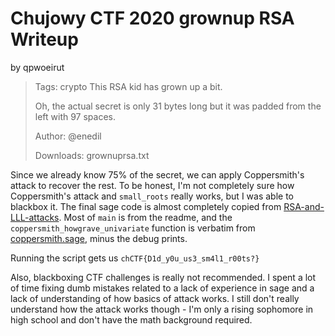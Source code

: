 # Chujowy CTF 2020 grownup RSA Writeup
by qpwoeirut

> Tags: crypto
> This RSA kid has grown up a bit.
>
> Oh, the actual secret is only 31 bytes long but it was padded from the left with 97 spaces.
>
> Author: @enedil
>
> Downloads: grownuprsa.txt

Since we already know 75% of the secret, we can apply Coppersmith's attack to recover the rest.
To be honest, I'm not completely sure how Coppersmith's attack and `small_roots` really works, but I was able to blackbox it.
The final sage code is almost completely copied from [RSA-and-LLL-attacks](https://github.com/mimoo/RSA-and-LLL-attacks).
Most of `main` is from the readme, and the `coppersmith_howgrave_univariate` function is verbatim from [coppersmith.sage](https://github.com/mimoo/RSA-and-LLL-attacks/blob/master/coppersmith.sage), minus the debug prints.

Running the script gets us `chCTF{D1d_y0u_us3_sm4l1_r00ts?}`

Also, blackboxing CTF challenges is really not recommended.
I spent a lot of time fixing dumb mistakes related to a lack of experience in sage and a lack of understanding of how basics of attack works.
I still don't really understand how the attack works though - I'm only a rising sophomore in high school and don't have the math background required.